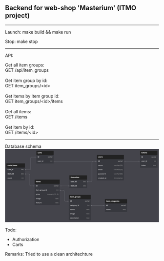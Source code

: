 ## Backend for web-shop 'Masterium' (ITMO project)

---

Launch:
make build && make run

Stop:
make stop

---

API:

Get all item groups:<br/>
GET /api/item_groups
<br/><br/>
Get item group by id:<br/>
GET item_groups/\<id\>
<br/><br/>
Get items by item group id:<br/>
GET item_groups/\<id\>/items
<br/><br/>
Get all items:<br/>
GET /items
<br/><br/>
Get item by id:<br/>
GET /items/\<id\>

---

Database schema
<img src="db/schema.png">

Todo:
- Authorization
- Carts

Remarks:
Tried to use a clean architechture